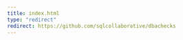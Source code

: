 ```yaml
---
title: index.html
type: "redirect"
redirect: https://github.com/sqlcollaborative/dbachecks
---
```

